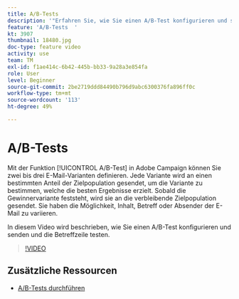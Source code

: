 ```yaml
---
title: A/B-Tests
description: '"Erfahren Sie, wie Sie einen A/B-Test konfigurieren und senden, der die Betreffzeile testet. "'
feature: 'A/B-Tests  '
kt: 3907
thumbnail: 18480.jpg
doc-type: feature video
activity: use
team: TM
exl-id: f1ae414c-6b42-445b-bb33-9a28a3e854fa
role: User
level: Beginner
source-git-commit: 2be2719ddd84490b796d9abc6300376fa896ff0c
workflow-type: tm+mt
source-wordcount: '113'
ht-degree: 49%

---
```


# A/B-Tests

Mit der Funktion [!UICONTROL A/B-Test] in Adobe Campaign können Sie zwei bis drei E-Mail-Varianten definieren. Jede Variante wird an einen bestimmten Anteil der Zielpopulation gesendet, um die Variante zu bestimmen, welche die besten Ergebnisse erzielt. Sobald die Gewinnervariante feststeht, wird sie an die verbleibende Zielpopulation gesendet. Sie haben die Möglichkeit, Inhalt, Betreff oder Absender der E-Mail zu variieren.

In diesem Video wird beschrieben, wie Sie einen A/B-Test konfigurieren und senden und die Betreffzeile testen.

>[!VIDEO](https://video.tv.adobe.com/v/18480?quality=12)

## Zusätzliche Ressourcen

* [A/B-Tests durchführen](https://docs.adobe.com/help/en/campaign-standard/using/communication-channels/email-messages/designing-an-a-b-test-email.html)
